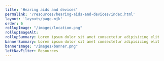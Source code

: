```yaml
---
title: 'Hearing aids and devices'
permalink: '/resources/hearing-aids-and-devices/index.html'
layout: 'layouts/page.njk'
order: 6
rollupImage: "/images/location.png"
rollupImageAlt:
rollupSummary: Lorem ipsum dolor sit amet consectetur adipisicing elit.
bannerSummary: Lorem ipsum dolor sit amet consectetur adipisicing elit.
bannerImage: "/images/banner.png"
leftNavFilter: Resources
---
```

